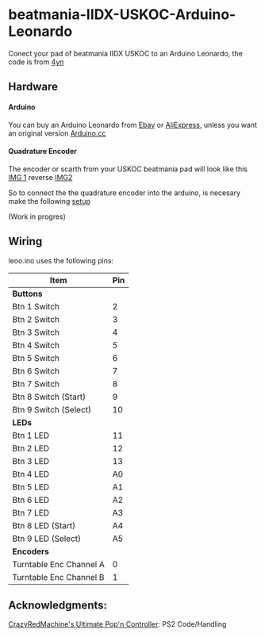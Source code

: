 # beatmania-IIDX-USKOC-Arduino-Leonardo

Conect your pad of beatmania IIDX USKOC to an Arduino Leonardo, the code is from [4yn](https://github.com/4yn/iivx)


## Hardware

#### Arduino
You can buy an Arduino Leonardo from [Ebay](http://www.ebay.com/) or [AliExpress](http://www.aliexpress.com), unless you want an original version [Arduino.cc](https://www.arduino.cc/en/Guide/ArduinoLeonardoMicro)

#### Quadrature Encoder
The encoder or scarth from your USKOC beatmania pad will look like this [IMG 1](http://imgur.com/K6XgcYp) reverse [IMG2](http://imgur.com/lrmyJkw)

So to connect the the quadrature encoder into the arduino, is necesary make the following [setup](https://imgur.com/NbJVJxu)

(Work in progres)

## Wiring

leoo.ino uses the following pins:

| Item                    | Pin |
|-------------------------|-----|
| **Buttons**             |     |
| Btn 1 Switch            |  2  |
| Btn 2 Switch            |  3  |
| Btn 3 Switch            |  4  |
| Btn 4 Switch            |  5  |
| Btn 5 Switch            |  6  |
| Btn 6 Switch            |  7  |
| Btn 7 Switch            |  8  |
| Btn 8 Switch (Start)    |  9  |
| Btn 9 Switch (Select)   | 10  |
| **LEDs**                |     |
| Btn 1 LED               |  11 |
| Btn 2 LED               |  12 |
| Btn 3 LED               |  13 |
| Btn 4 LED               |  A0 |
| Btn 5 LED               |  A1 |
| Btn 6 LED               |  A2 |
| Btn 7 LED               |  A3 |
| Btn 8 LED (Start)       |  A4 |
| Btn 9 LED (Select)      |  A5 |
| **Encoders**            |     |
| Turntable Enc Channel A |  0  |
| Turntable Enc Channel B |  1  |

## Acknowledgments:

[CrazyRedMachine's Ultimate Pop'n Controller](https://github.com/CrazyRedMachine/UltimatePopnController): PS2 Code/Handling
